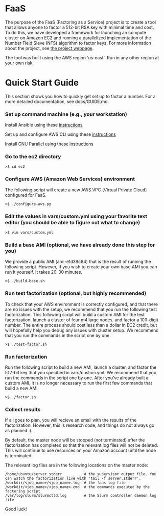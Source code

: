 # FaaS
The purpose of the FaaS (Factoring as a Service) project is to create a tool that allows anyone to factor a 512-bit RSA key with minimal time and cost. To do this, we have developed a framework for launching an compute cluster on Amazon EC2 and running a parallelized implementation of the Number Field Sieve (NFS) algorithm to factor keys. For more information about the project, see [the project webpage](https://www.cis.upenn.edu/~securlab/projects/faas/).

The tool was built using the AWS region 'us-east'. Run in any other region at your own risk.

# Quick Start Guide
This section shows you how to quickly get set up to factor a number. For a more detailed documentation, see docs/GUIDE.md.

### Set up command machine (e.g., your workstation)
Install Ansible using these [instructions](http://docs.ansible.com/ansible/intro_installation.html#installation)

Set up and configure AWS CLI using these [instructions](http://docs.aws.amazon.com/cli/latest/userguide/cli-chap-getting-set-up.html)

Install GNU Parallel using these [instructions](http://www.gnu.org/software/parallel/)

### Go to the ec2 directory

    >$ cd ec2

### Configure AWS (Amazon Web Services) environment
The following script will create a new AWS VPC (Virtual Private Cloud) configured for FaaS. 

    >$ ./configure-aws.py

### Edit the values in vars/custom.yml using your favorite text editor (you should be able to figure out what to change)

    >$ vim vars/custom.yml

### Build a base AMI (optional, we have already done this step for you)
We provide a public AMI (ami-e1d39c84) that is the result of running the following script. However, if you wish to create your own base AMI you can run it yourself. It takes 20-30 minutes.

    >$ ./build-base.sh

### Run test factorization (optional, but highly recommended)
To check that your AWS environment is correctly configured, and that there are no issues with the setup, we recommend that you run the following test factorization. This following script will build a custom AMI for the test factorization, launch a cluster of four m4.large nodes, and factor a 100-digit number. The entire process should cost less than a dollar in EC2 credit, but will hopefully help you debug any issues with cluster setup. We recommend that you run the commands in the script one by one.

    >$ ./test-factor.sh

### Run factorization
Run the following script to build a new AMI, launch a cluster, and factor the 512-bit key that you specified in vars/custom.yml. We recommend that you run the commands in the script one by one. After you've already built a custom AMI, it is no longer necessary to run the first few commands that build a new AMI.

    >$ ./factor.sh

### Collect results
If all goes to plan, you will recieve an email with the results of the factorization. However, this is research code, and things do not always go as planned :).  

By default, the master node will be stopped (not terminated) after the factorization has completed so that the relevant log files will not be deleted. This will continue to use resources on your Amazon account until the node is terminated. 

The relevant log files are in the following locations on the master node:
    
    /home/ubuntu/server.stderr          # the supervisor output file. You can watch the factorization live with 'tail -f server.stderr'.
    /workdir/<job_name>/<job_name>.log  # the faas log file
    /workdir/<job_name>/<job_name>.cmd  # the commands executed by the factoring script
    /var/log/slurm/slurmctld.log        # the Slurm controller daemon log file

Good luck! 
